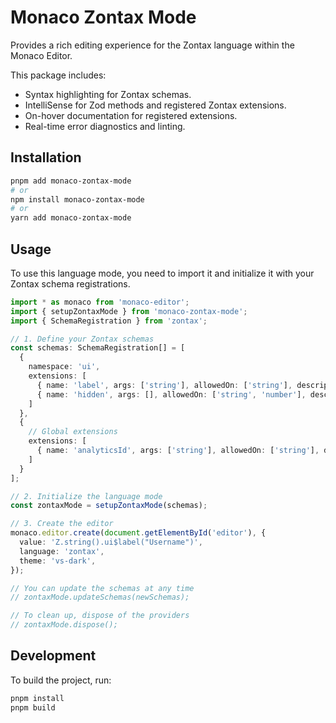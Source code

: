 # Monaco Zontax Mode

Provides a rich editing experience for the Zontax language within the Monaco Editor.

This package includes:
- Syntax highlighting for Zontax schemas.
- IntelliSense for Zod methods and registered Zontax extensions.
- On-hover documentation for registered extensions.
- Real-time error diagnostics and linting.

## Installation

```bash
pnpm add monaco-zontax-mode
# or
npm install monaco-zontax-mode
# or
yarn add monaco-zontax-mode
```

## Usage

To use this language mode, you need to import it and initialize it with your Zontax schema registrations.

```typescript
import * as monaco from 'monaco-editor';
import { setupZontaxMode } from 'monaco-zontax-mode';
import { SchemaRegistration } from 'zontax';

// 1. Define your Zontax schemas
const schemas: SchemaRegistration[] = [
  {
    namespace: 'ui',
    extensions: [
      { name: 'label', args: ['string'], allowedOn: ['string'], description: 'The display label for a field.' },
      { name: 'hidden', args: [], allowedOn: ['string', 'number'], description: 'Hides the field in the UI.' },
    ]
  },
  {
    // Global extensions
    extensions: [
      { name: 'analyticsId', args: ['string'], allowedOn: ['string'], description: 'The ID for analytics tracking.' },
    ]
  }
];

// 2. Initialize the language mode
const zontaxMode = setupZontaxMode(schemas);

// 3. Create the editor
monaco.editor.create(document.getElementById('editor'), {
  value: 'Z.string().ui$label("Username")',
  language: 'zontax',
  theme: 'vs-dark',
});

// You can update the schemas at any time
// zontaxMode.updateSchemas(newSchemas);

// To clean up, dispose of the providers
// zontaxMode.dispose();
```

## Development

To build the project, run:
```bash
pnpm install
pnpm build
```
